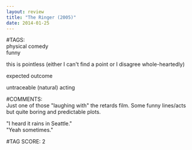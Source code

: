 ```yaml
---  
layout: review  
title: "The Ringer (2005)"  
date: 2014-01-25  
---  
```

  
#TAGS:  
physical comedy  
funny  
  
this is pointless (either I can't find a point or I disagree whole-heartedly)  
  
expected outcome  
  
untraceable (natural) acting  
  
#COMMENTS:  
Just one of those "laughing with" the retards film. Some funny lines/acts but quite boring and predictable plots.  
  
"I heard it rains in Seattle."  
"Yeah sometimes."  
  
  
  
  
  
#TAG SCORE: 2  
